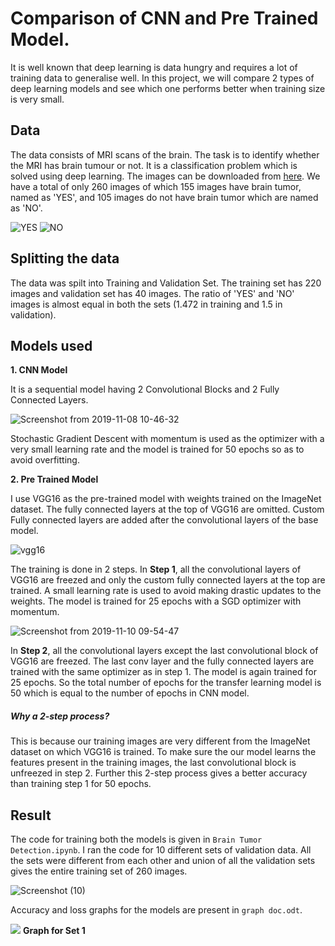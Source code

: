 # Comparison of CNN and Pre Trained Model.

It is well known that deep learning is data hungry and requires a lot of training data to generalise well. In this project, we will compare 2 types of deep learning models and see which one performs better when training size is very small.

## Data

The data consists of MRI scans of the brain. The task is to identify whether the MRI has brain tumour or not. It is a classification problem which is solved using deep learning. The images can be downloaded from [here](https://www.kaggle.com/navoneel/brain-mri-images-for-brain-tumor-detection). We have a total of only 260 images of which 155 images have brain tumor, named as 'YES', and 105 images do not have brain tumor which are named as 'NO'. 

![](https://user-images.githubusercontent.com/47391270/68539273-f4847f80-03a6-11ea-8f19-a806a8c2df7d.png 'YES') ![](https://user-images.githubusercontent.com/47391270/68539274-f8180680-03a6-11ea-9e5a-9a99c165e68d.png 'NO')

## Splitting the data

The data was spilt into Training and Validation Set. The training set has 220 images and validation set has 40 images. The ratio of 'YES' and 'NO' images is almost equal in both the sets (1.472 in training and 1.5 in validation).

## Models used

**1. CNN Model**

It is a sequential model having 2 Convolutional Blocks and 2 Fully Connected Layers.

![Screenshot from 2019-11-08 10-46-32](https://user-images.githubusercontent.com/47391270/68464786-3c849480-0237-11ea-86a8-4f24703d283d.png)

Stochastic Gradient Descent with momentum is used as the optimizer with a very small learning rate and the model is trained for 50 epochs so as to avoid overfitting.

**2. Pre Trained Model**

I use VGG16 as the pre-trained model with weights trained on the ImageNet dataset. The fully connected layers at the top of VGG16 are omitted. Custom Fully connected layers are added after the convolutional layers of the base model. 

![vgg16](https://user-images.githubusercontent.com/47391270/68466520-95096100-023a-11ea-92af-408cc2bd4e85.png)

The training is done in 2 steps. In **Step 1**, all the convolutional layers of VGG16 are freezed and only the custom fully connected layers at the top are trained. A small learning rate is used to avoid making drastic updates to the weights. The model is trained for 25 epochs with a SGD optimizer with momentum.

![Screenshot from 2019-11-10 09-54-47](https://user-images.githubusercontent.com/47391270/68538816-63aaa580-03a0-11ea-9825-d5b1aac7165c.png)

In **Step 2**, all the convolutional layers except the last convolutional block of VGG16 are freezed. The last conv layer and the fully connected layers are trained with the same optimizer as in step 1. The model is again trained for 25 epochs. So the total number of epochs for the transfer learning model is 50 which is equal to the number of epochs in CNN model.

##### Why a 2-step process?
This is because our training images are very different from the ImageNet dataset on which VGG16 is trained. To make sure the our model learns the features present in the training images, the last convolutional block is unfreezed in step 2. Further this 2-step process gives a better accuracy than training step 1 for 50 epochs.

## Result
The code for training both the models is given in `Brain Tumor Detection.ipynb`. I ran the code for 10 different sets of validation data. All the sets were different from each other and union of all the validation sets gives the entire training set of 260 images. 

![Screenshot (10)](https://user-images.githubusercontent.com/47391270/68562835-5f01f200-0471-11ea-8045-85fe042a5844.png)

Accuracy and loss graphs for the models are present in `graph doc.odt`.

![](https://user-images.githubusercontent.com/47391270/68563324-2fec8000-0473-11ea-8210-010eec426510.png)
**Graph for Set 1**















